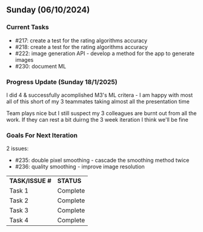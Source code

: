 ## Sunday (06/10/2024)

### Current Tasks

* #217: create a test for the rating algorithms accuracy
* #218: create a test for the rating algorithms accuracy
* #222: image generation API - develop a method for the app to generate images
* #230: document ML


### Progress Update (Sunday 18/1/2025)

<table>
    <tr>
        <td><strong>TASK/ISSUE #</strong>
        </td>
        <td><strong>STATUS</strong>
        </td>
    </tr>
    <tr>
        <!-- Task/Issue # -->
        <td>Task 1
        </td>
        <!-- Status -->
        <td>Complete
        </td>
    </tr>
    <tr>
        <!-- Task/Issue # -->
        <td>Task 2
        </td>
        <!-- Status -->
        <td>Complete
        </td>
    </tr>
    <tr>
        <!-- Task/Issue # -->
        <td>Task 3
        </td>
        <!-- Status -->
        <td>Complete
        </td>
    </tr>
    <tr>
        <!-- Task/Issue # -->
        <td>Task 4
        </td>
        <!-- Status -->
        <td>Complete
        </td>
    </tr>


I did 4 & successfully acomplished M3's ML critera - I am happy with most all of this short of my 3 teammates taking almost all the presentation time

Team plays nice but I still suspect my 3 colleagues are burnt out from all the work. If they can rest a bit duirng the 3 week iteration I think we'll be fine

### Goals For Next Iteration

2 issues:

* #235: double pixel smoothing - cascade the smoothing method twice
* #236: quality smoothing - improve image resolution
